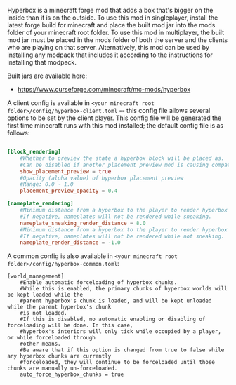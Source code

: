 Hyperbox is a minecraft forge mod that adds a box that's bigger on the inside than it is on the outside. To use this mod in singleplayer, install the latest forge build for minecraft and place the built mod jar into the mods folder of your minecraft root folder. To use this mod in multiplayer, the built mod jar must be placed in the mods folder of both the server and the clients who are playing on that server. Alternatively, this mod can be used by installing any modpack that includes it according to the instructions for installing that modpack.

Built jars are available here:
* https://www.curseforge.com/minecraft/mc-mods/hyperbox

A client config is available in `<your minecraft root folder>/config/hyperbox-client.toml` -- this config file allows several options to be set by the client player. This config file will be generated the first time minecraft runs with this mod installed; the default config file is as follows:

```toml

[block_rendering]
	#Whether to preview the state a hyperbox block will be placed as.
	#Can be disabled if another placement preview mod is causing compatibility issues with this feature.
	show_placement_preview = true
	#Opacity (alpha value) of hyperbox placement preview
	#Range: 0.0 ~ 1.0
	placement_preview_opacity = 0.4

[nameplate_rendering]
	#Minimum distance from a hyperbox to the player to render hyperbox nameplates from while sneaking.
	#If negative, nameplates will not be rendered while sneaking.
	nameplate_sneaking_render_distance = 8.0
	#Minimum distance from a hyperbox to the player to render hyperbox nameplates from while not sneaking.
	#If negative, nameplates will not be rendered while not sneaking.
	nameplate_render_distance = -1.0
```

A common config is also available in `<your minecraft root folder>/config/hyperbox-common.toml`:

```
[world_management]
	#Enable automatic forceloading of hyperbox chunks.
	#While this is enabled, the primary chunks of hyperbox worlds will be kept loaded while the
	#parent hyperbox's chunk is loaded, and will be kept unloaded while the parent hyperbox's chunk
	#is not loaded.
	#If this is disabled, no automatic enabling or disabling of forceloading will be done. In this case,
	#hyperbox's interiors will only tick while occupied by a player, or while forceloaded through
	#other means.
	#Be aware that if this option is changed from true to false while any hyperbox chunks are currently
	#forceloaded, they will continue to be forceloaded until those chunks are manually un-forceloaded.
	auto_force_hyperbox_chunks = true

```
